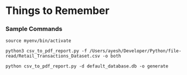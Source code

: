 # Things to Remember

### Sample Commands

```
source myenv/bin/activate

python3 csv_to_pdf_report.py -f /Users/ayesh/Developer/Python/file-read/Retail_Transactions_Dataset.csv -o both

python csv_to_pdf_report.py -d default_database.db -o generate
```
